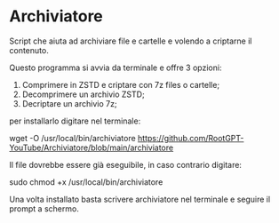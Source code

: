 # Archiviatore
Script che aiuta ad archiviare file e cartelle e volendo a criptarne il contenuto.

  Questo programma si avvia da terminale e offre 3 opzioni:  
  1. Comprimere in ZSTD e criptare con 7z files o cartelle;
  2. Decomprimere un archivio ZSTD;
  3. Decriptare un archivio 7z;  

per installarlo digitare nel terminale:  


wget -O /usr/local/bin/archiviatore https://github.com/RootGPT-YouTube/Archiviatore/blob/main/archiviatore  

Il file dovrebbe essere già eseguibile, in caso contrario digitare:  

sudo chmod +x /usr/local/bin/archiviatore

Una volta installato basta scrivere archiviatore nel terminale e seguire il prompt a schermo.
